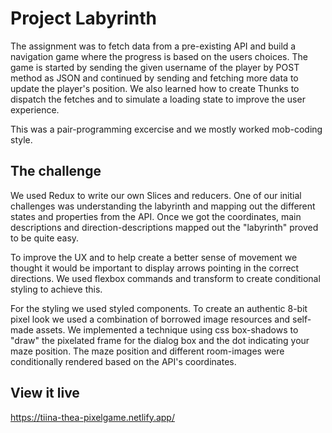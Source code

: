 # Project Labyrinth

The assignment was to fetch data from a pre-existing API and build a navigation game where the progress is based on the users choices. The game is started by sending the given username of the player by POST method as JSON and continued by sending and fetching more data to update the player's position. We also learned how to create Thunks to dispatch the fetches and to simulate a loading state to improve the user experience. 

This was a pair-programming excercise and we mostly worked mob-coding style.

## The challenge

We used Redux to write our own Slices and reducers. One of our initial challenges was understanding the labyrinth and mapping out the different states and properties from the API. Once we got the coordinates, main descriptions and direction-descriptions mapped out the "labyrinth" proved to be quite easy.

To improve the UX and to help create a better sense of movement we thought it would be important to display arrows pointing in the correct directions. We used flexbox commands and transform to create conditional styling to achieve this.

For the styling we used styled components. To create an authentic 8-bit pixel look we used a combination of borrowed image resources and self-made assets. We implemented a technique using css box-shadows to "draw" the pixelated frame for the dialog box and the dot indicating your maze position. The maze position and different room-images were conditionally rendered based on the API's coordinates.




## View it live

https://tiina-thea-pixelgame.netlify.app/